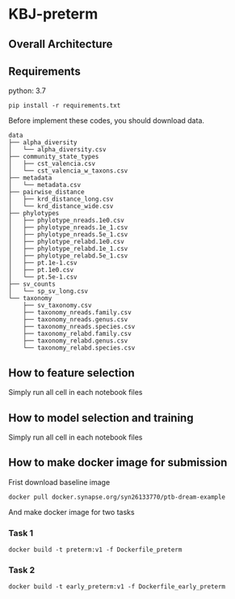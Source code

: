 # KBJ-preterm

## Overall Architecture

## Requirements
python: 3.7
```
pip install -r requirements.txt
```
Before implement these codes, you should download data. 
```
data
├── alpha_diversity
│   └── alpha_diversity.csv
├── community_state_types
│   ├── cst_valencia.csv
│   └── cst_valencia_w_taxons.csv
├── metadata
│   └── metadata.csv
├── pairwise_distance
│   ├── krd_distance_long.csv
│   └── krd_distance_wide.csv
├── phylotypes
│   ├── phylotype_nreads.1e0.csv
│   ├── phylotype_nreads.1e_1.csv
│   ├── phylotype_nreads.5e_1.csv
│   ├── phylotype_relabd.1e0.csv
│   ├── phylotype_relabd.1e_1.csv
│   ├── phylotype_relabd.5e_1.csv
│   ├── pt.1e-1.csv
│   ├── pt.1e0.csv
│   └── pt.5e-1.csv
├── sv_counts
│   └── sp_sv_long.csv
└── taxonomy
    ├── sv_taxonomy.csv
    ├── taxonomy_nreads.family.csv
    ├── taxonomy_nreads.genus.csv
    ├── taxonomy_nreads.species.csv
    ├── taxonomy_relabd.family.csv
    ├── taxonomy_relabd.genus.csv
    └── taxonomy_relabd.species.csv
```
## How to feature selection
Simply run all cell in each notebook files

## How to model selection and training
Simply run all cell in each notebook files

## How to make docker image for submission
Frist download baseline image
```
docker pull docker.synapse.org/syn26133770/ptb-dream-example
```
And make docker image for two tasks

### Task 1
```
docker build -t preterm:v1 -f Dockerfile_preterm
```
### Task 2
```
docker build -t early_preterm:v1 -f Dockerfile_early_preterm
```
